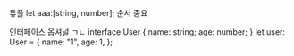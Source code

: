 튜플 let aaa:[string, number]; 순서 중요

인터페이스 옵셔널 ㄱㄴ
interface User {
name: string;
age: number;
}
let user: User = {
name: "1",
age: 1,
};
